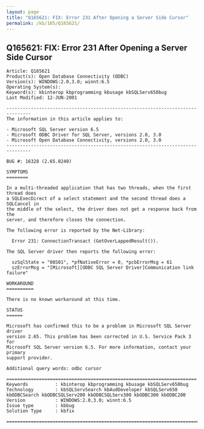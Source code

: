 ```yaml
---
layout: page
title: "Q165621: FIX: Error 231 After Opening a Server Side Cursor"
permalink: /kb/165/Q165621/
---
```


## Q165621: FIX: Error 231 After Opening a Server Side Cursor

	Article: Q165621
	Product(s): Open Database Connectivity (ODBC)
	Version(s): WINDOWS:2.0,3.0; winnt:6.5
	Operating System(s): 
	Keyword(s): kbinterop kbprogramming kbusage kbSQLServ650bug
	Last Modified: 12-JUN-2001
	
	-------------------------------------------------------------------------------
	The information in this article applies to:
	
	- Microsoft SQL Server version 6.5 
	- Microsoft ODBC Driver for SQL Server, versions 2.0, 3.0 
	- Microsoft Open Database Connectivity, versions 2.0, 3.0 
	-------------------------------------------------------------------------------
	
	BUG #: 16328 (2.65.0240)
	
	SYMPTOMS
	========
	
	In a multi-threaded application that has two threads, when the first thread does
	a SQLExecDirect of a select statement and the second thread does a SQLCancel in
	the middle of the select, the driver does not get a response back from the
	server, and therefore closes the connection.
	
	The following error is reported by the Net-Library:
	
	  Error 231: ConnectionTransact (GetOverLappedResult()).
	
	The SQL Server driver then reports the following error:
	
	  szSqlState = "08S01", *pfNativeError = 0, *pcbErrorMsg = 61
	  szErrorMsg = "[Microsoft][ODBC SQL Server Driver]Communication link failure"
	
	WORKAROUND
	==========
	
	There is no known workaround at this time.
	
	STATUS
	======
	
	Microsoft has confirmed this to be a problem in Microsoft SQL Server driver
	version 2.65. This problem has been corrected in U.S. Service Pack 3 for
	Microsoft SQL Server version 6.5. For more information, contact your primary
	support provider.
	
	Additional query words: odbc cursor
	
	======================================================================
	Keywords          : kbinterop kbprogramming kbusage kbSQLServ650bug 
	Technology        : kbSQLServSearch kbAudDeveloper kbSQLServ650 kbODBCSearch kbODBCSQLServ200 kbODBCSQLServ300 kbODBC300 kbODBC200
	Version           : WINDOWS:2.0,3.0; winnt:6.5
	Issue type        : kbbug
	Solution Type     : kbfix
	
	=============================================================================
	
